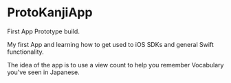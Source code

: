 # ProtoKanjiApp
First App Prototype build. 

My first App and learning how to get used to iOS SDKs and general Swift functionality.

The idea of the app is to use a view count to help you remember Vocabulary you've seen in Japanese.

